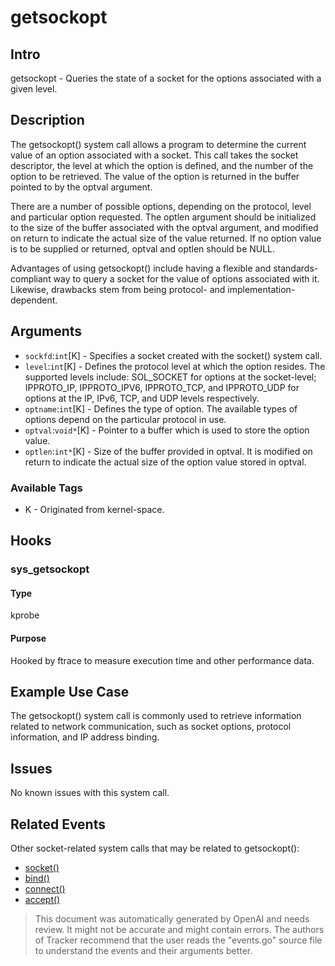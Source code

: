 
# getsockopt

## Intro
getsockopt - Queries the state of a socket for the options associated with a given level.

## Description
The getsockopt() system call allows a program to determine the current value of an option associated with a socket. This call takes the socket descriptor, the level at which the option is defined, and the number of the option to be retrieved. The value of the option is returned in the buffer pointed to by the optval argument.

There are a number of possible options, depending on the protocol, level and particular option requested. The optlen argument should be initialized to the size of the buffer associated with the optval argument, and modified on return to indicate the actual size of the value returned. If no option value is to be supplied or returned, optval and optlen should be NULL.

Advantages of using getsockopt() include having a flexible and standards-compliant way to query a socket for the value of options associated with it. Likewise, drawbacks stem from being protocol- and implementation-dependent.

## Arguments
* `sockfd`:`int`[K] - Specifies a socket created with the socket() system call. 
* `level`:`int`[K] - Defines the protocol level at which the option resides. The supported levels include: SOL_SOCKET for options at the socket-level; IPPROTO_IP, IPPROTO_IPV6, IPPROTO_TCP, and IPPROTO_UDP for options at the IP, IPv6, TCP, and UDP levels respectively.
* `optname`:`int`[K] - Defines the type of option. The available types of options depend on the particular protocol in use.
* `optval`:`void*`[K] - Pointer to a buffer which is used to store the option value.
* `optlen`:`int*`[K] - Size of the buffer provided in optval. It is modified on return to indicate the actual size of the option value stored in optval.

### Available Tags
* K - Originated from kernel-space.

## Hooks
### sys_getsockopt
#### Type
kprobe
#### Purpose
Hooked by ftrace to measure execution time and other performance data.

## Example Use Case
The getsockopt() system call is commonly used to retrieve information related to network communication, such as socket options, protocol information, and IP address binding.

## Issues
No known issues with this system call.

## Related Events
Other socket-related system calls that may be related to getsockopt():
* [socket()][socket]
* [bind()][bind]
* [connect()][connect]
* [accept()][accept]

[socket]: https://man7.org/linux/man-pages/man2/socket.2.html
[bind]: https://man7.org/linux/man-pages/man2/bind.2.html
[connect]: https://man7.org/linux/man-pages/man2/connect.2.html
[accept]: https://man7.org/linux/man-pages/man2/accept.2.html

> This document was automatically generated by OpenAI and needs review. It might
> not be accurate and might contain errors. The authors of Tracker recommend that
> the user reads the "events.go" source file to understand the events and their
> arguments better.
